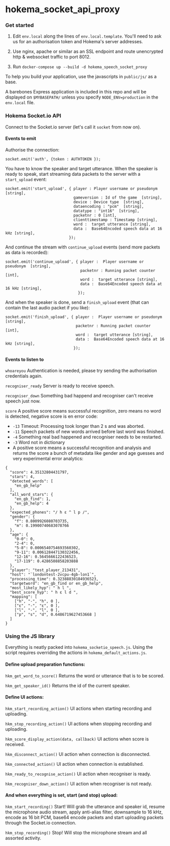 # hokema_socket_api_proxy


### Get started ### 

 1. Edit `env.local` along the lines of `env.local.template`. You'll need to ask us for an authorisation token and Hokema's server addresses. 
 
 2. Use nginx, apache or similar as an SSL endpoint and route unencrypted http & websocket traffic to port 8012.

 3. Run `docker-compose up --build -d hokema_speech_socket_proxy`

To help you build your application, use the javascripts in `public/js/` as a base.

A barebones Express application is included in this repo and will be displayed on `$MYBASEPATH/` unless you specify `NODE_ENV=production` in the `env.local` file.

### Hokema Socket.io API ###

Connect to the Socket.io server (let's call it `socket` from now on).

#### Events to emit ####

Authorise the connection:

```
socket.emit('auth', {token : AUTHTOKEN });
```

You have to know the speaker and target utterance. When the speaker is ready to speak, start streaming data packets to the server with a `start_upload` event:

```
socket.emit('start_upload', { player : Player username or pseudonym  [string],
                              gameversion : Id of the game  [string],
                              device : Device type  [string],
                              dataencoding : "pcm"  [string],
                              datatype : "int16"  [string],
                              packetnr : 0 [int],
                              clienttimestamp : Timestamp [string],
                              word :  target utterance [string],
                              data :  Base64Encoded speech data at 16 kHz [string],
                            });
```

And continue the stream with `continue_upload` events (send more packets as data is recorded):

```
socket.emit('continue_upload', { player :  Player username or pseudonym  [string],
                                 packetnr : Running packet counter [int],
                                 word :  target utterance [string],
                                 data :  Base64Encoded speech data at 16 kHz [string],
                                });
```

And when the speaker is done, send a `finish_upload` event (that can contain the last audio packet if you like):

```
socket.emit('finish_upload', { player :  Player username or pseudonym  [string],
                               packetnr : Running packet counter [int],
                               word :  target utterance [string],
                               data :  Base64Encoded speech data at 16 kHz [string],
                              });
```

#### Events to listen to ####

`whoareyou` Authentication is needed, please try sending the authorisation credentials again.

`recogniser_ready` Server is ready to receive speech.

`recogniser_down`  Something bad happend and recogniser can't receive speech just now.

`score` A positive score means successful recognition, zero means no word is detected, negative score is en error code:

* `-13` Timeout: Processing took longer than 2 s and was aborted.
* `-11` Speech packets of new words arrived before last word was finished.
* `-4` Something real bad happened and recogniser needs to be restarted.
* `-3` Word not in dictionary
* A positive score means a successful recognition and analysis and returns the score a bunch of metadata like gender and age guesses and very experimental error analytics:

```
{
  "score": 4.35132804431797,
  "stars": 4,
  "detected_words": [
    "en_gb_help"
  ],
  "all_word_stars": {
    "en_gb_find": 1,
    "en_gb_help": 4
  },
  "expected_phones": "/ h ɛ ^ l p /",
  "gender": {
    "f": 0.8009926080703735,
    "m": 0.19900740683078766
  },
  "age": {
    "0-0": 0,
    "2-4": 0,
    "5-8": 0.0006540754693560302,
    "9-11": 0.006128447130322456,
    "12-16": 0.5645666122436523,
    "17-119": 0.4286508858203888
  },
  "player": "test_player_213431",
  "host": "`londontest-2vcpu-4gb-lon1`",
  "processing_time": 0.32388830184936523,
  "targetword": "en_gb_find or en_gb_help",
  "most_likely_hyp": " h l ",
  "best_score_hyp": " h ɛ l d ",
  "mapping": [
    ["h", "-", "h", 0 ],
    ["ɛ", "-", "ɛ", 0 ],
    ["l", "-", "l", 0 ],
    ["p", "s", "d", 0.6486719627453668 ]
  ]
}
```



### Using the JS library ###


Everything is neatly packed into `hokema_socketio_speech.js`. Using the script requires overriding the actions in  `hokema_default_actions.js`.


#### Define upload preparation functions: #### 

`hkm_get_word_to_score()` Returns the word or utterance that is to be scored.

`hkm_get_speaker_id()` Returns the id of the current speaker.


#### Define UI actions: ####

`hkm_start_recording_action()` UI actions when starting recording and uploading.

`hkm_stop_recording_action()` UI actions when stopping recording and uploading.

`hkm_score_display_action(data, callback)` UI actions when score is received.

`hkm_disconnect_action()` UI action when connection is disconnected.

`hkm_connected_action()` UI action when connection is established.

`hkm_ready_to_recognise_action()` UI action when recogniser is ready.

`hkm_recogniser_down_action()` UI action when recogniser is not ready.


#### And when everything is set, start (and stop) upload: ####

`hkm_start_recording()` Start! Will grab the utterance and speaker id, resume the microphone audio stream, apply anti-alias filter, downsample to 16 kHz, encode as 16 bit PCM, base64 encode packets and start uploading packets through the Socket.io connection.

`hkm_stop_recording()` Stop! Will stop the microphone stream and all assorted activity.


